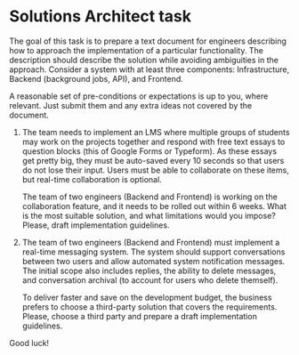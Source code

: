 # Solutions Architect task

The goal of this task is to prepare a text document for engineers describing how to approach the implementation of a particular functionality. The description should describe the solution while avoiding ambiguities in the approach. Consider a system with at least three components: Infrastructure, Backend (background jobs, API), and Frontend.

A reasonable set of pre-conditions or expectations is up to you, where relevant. 
Just submit them and any extra ideas not covered by the document.

1. The team needs to implement an LMS where multiple groups of students may work on the projects together and respond with free text essays to question blocks (this of Google Forms or Typeform).
   As these essays get pretty big, they must be auto-saved every 10 seconds so that users do not lose their input. Users must be able to collaborate on these items, but real-time collaboration is optional.

   The team of two engineers (Backend and Frontend) is working on the collaboration feature, and it needs to be rolled out within 6 weeks. 
   What is the most suitable solution, and what limitations would you impose? Please, draft implementation guidelines.

2. The team of two engineers (Backend and Frontend) must implement a real-time messaging system. The system should support conversations between two users and allow automated system notification messages.
   The initial scope also includes replies, the ability to delete messages, and conversation archival (to account for users who delete themself).

   To deliver faster and save on the development budget, the business prefers to choose a third-party solution that covers the requirements.
   Please, choose a third party and prepare a draft implementation guidelines.
   
Good luck!
